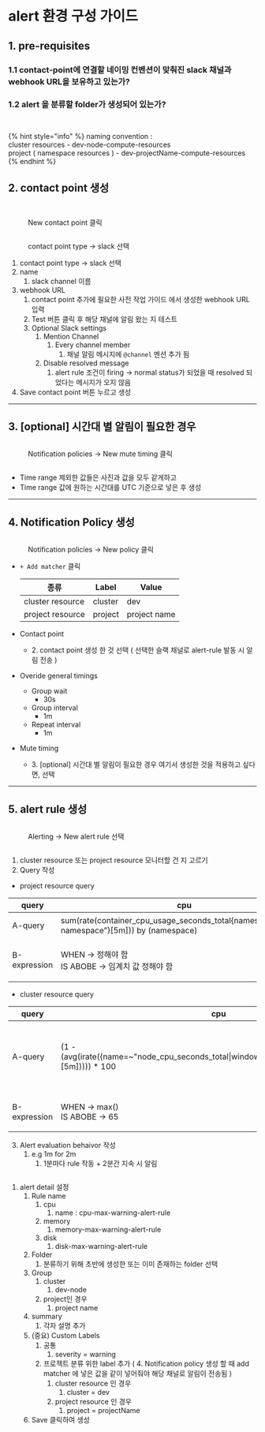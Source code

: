 # alert 환경 구성 가이드



## 1. pre-requisites

### 1.1 contact-point에 연결할 네이밍 컨벤션이 맞춰진 slack 채널과 webhook URL을 보유하고 있는가?

### 1.2 alert 을 분류할 folder가 생성되어 있는가?



<figure><img src="../../.gitbook/assets/image (1) (1) (1) (1) (1) (1) (1) (1) (1).png" alt=""><figcaption></figcaption></figure>



<figure><img src="../../.gitbook/assets/image (19).png" alt=""><figcaption></figcaption></figure>

{% hint style="info" %}
naming convention : \
cluster resources - dev-node-compute-resources\
project ( namespace resources ) - dev-projectName-compute-resources
{% endhint %}



## 2. contact point 생성

<figure><img src="../../.gitbook/assets/image (20).png" alt=""><figcaption></figcaption></figure>

<figure><img src="../../.gitbook/assets/image (21).png" alt=""><figcaption><p>New contact point 클릭</p></figcaption></figure>

<figure><img src="../../.gitbook/assets/image (22).png" alt=""><figcaption><p>contact point type -> slack 선택</p></figcaption></figure>

1. contact point type -> slack 선택
2. name
   1. slack channel 이름
3. webhook URL
   1. contact point 추가에 필요한 사전 작업 가이드 에서 생성한 webhook URL 입력
   2. Test 버튼 클릭 후 해당 채널에 알림 왔는 지 테스트
   3. Optional Slack settings
      1. Mention Channel
         1. Every channel member
            1. 채널 알림 메시지에 `@channel` 멘션 추가 됨
      2. Disable resolved message
         1. alert rule 조건이 firing → normal status가 되었을 때 resolved 되었다는 메시지가 오지 않음
4. Save contact point 버튼 누르고 생성

***

## 3. \[optional] 시간대 별 알림이 필요한 경우

<figure><img src="../../.gitbook/assets/image (23).png" alt=""><figcaption><p>Notification policies → New mute timing 클릭</p></figcaption></figure>

<figure><img src="../../.gitbook/assets/image (24).png" alt=""><figcaption></figcaption></figure>

* Time range 제외한 값들은 사진과 값을 모두 같게하고
* Time range 값에 원하는 시간대를 UTC 기준으로 넣은 후 생성

***

## 4. Notification Policy 생성

<figure><img src="../../.gitbook/assets/image (25).png" alt=""><figcaption><p>Notification policies → New policy 클릭</p></figcaption></figure>

*   `+ Add matcher` 클릭

    | 종류               | Label   | Value        |
    | ---------------- | ------- | ------------ |
    | cluster resource | cluster | dev          |
    | project resource | project | project name |
* Contact point
  * 2\. contact point 생성 한 것 선택 ( 선택한 슬랙 채널로 alert-rule 발동 시 알림 전송 )
* Overide general timings
  * Group wait
    * 30s
  * Group interval
    * 1m
  * Repeat interval
    * 1m
* Mute timing
  * 3\. \[optional] 시간대 별 알림이 필요한 경우 여기서 생성한 것을 적용하고 싶다면, 선택

***

## 5. alert rule 생성

<figure><img src="../../.gitbook/assets/image (26).png" alt=""><figcaption><p>Alerting → New alert rule 선택</p></figcaption></figure>

<figure><img src="../../.gitbook/assets/image (27).png" alt=""><figcaption></figcaption></figure>

1. cluster resource 또는 project resource 모니터할 건 지 고르기
2. Query 작성

* project resource query

| query        | cpu                                                                                              | memory                                                                                                    | disk |
| ------------ | ------------------------------------------------------------------------------------------------ | --------------------------------------------------------------------------------------------------------- | ---- |
| A-query      | sum(rate(container\_cpu\_usage\_seconds\_total{namespace="your-namespace”}\[5m])) by (namespace) | sum(avg\_over\_time(container\_memory\_working\_set\_bytes{namespace="your-namespace"}\[10m])) / (1024^3) | 필요없음 |
| B-expression | <p>WHEN → 정해야 함<br>IS ABOBE → 임계치 값 정해야 함</p>                                                    | <p>WHEN → 정해야 함<br>IS ABOBE → 임계치 값 정해야 함</p>                                                             |      |

* cluster resource query

| query        | cpu                                                                                                         | memory                                                                                                                                                                                           | disk                                                                                                                                                                                                                                                                                                                                                                                                                           |
| ------------ | ----------------------------------------------------------------------------------------------------------- | ------------------------------------------------------------------------------------------------------------------------------------------------------------------------------------------------ | ------------------------------------------------------------------------------------------------------------------------------------------------------------------------------------------------------------------------------------------------------------------------------------------------------------------------------------------------------------------------------------------------------------------------------ |
| A-query      | (1 - (avg(irate({name=\~"node\_cpu\_seconds\_total\|windows\_cpu\_time\_total",mode="idle"}\[5m])))) \* 100 | (1 - sum({name=~~"node\_memory\_MemAvailable\_bytes\|windows\_os\_physical\_memory\_free\_bytes"}) / sum({name=~~"node\_memory\_MemTotal\_bytes\|windows\_cs\_physical\_memory\_bytes"})) \* 100 | (1 - (((sum(node\_filesystem\_free\_bytes{device!~~"rootfs\|HarddiskVolume.+"}) OR on() vector(0)) + (sum(windows\_logical\_disk\_free\_bytes{volume!~~"(HarddiskVolume.+\|\[A-Z]:.+)"}) OR on() vector(0))) / ((sum(node\_filesystem\_size\_bytes{device!~~"rootfs\|HarddiskVolume.+"}) OR on() vector(0)) + (sum(windows\_logical\_disk\_size\_bytes{volume!~~"(HarddiskVolume.+\|\[A-Z]:.+)"}) OR on() vector(0))))) \* 100 |
| B-expression | <p>WHEN → max()<br>IS ABOBE → 65</p>                                                                        | <p>WHEN → max()<br>IS ABOBE → 70</p>                                                                                                                                                             | <p>WHEN → max()<br>IS ABOBE → 70</p>                                                                                                                                                                                                                                                                                                                                                                                           |

3. Alert evaluation behaivor 작성
   1. e.g 1m for 2m
      1. 1분마다 rule 작동 + 2분간 지속 시 알림

<figure><img src="../../.gitbook/assets/image (28).png" alt=""><figcaption></figcaption></figure>

1. alert detail 설정
   1. Rule name
      1. cpu
         1. name : cpu-max-warning-alert-rule
      2. memory
         1. memory-max-warning-alert-rule
      3. disk
         1. disk-max-warning-alert-rule
   2. Folder
      1. 분류하기 위해 초반에 생성한 또는 이미 존재하는 folder 선택
   3. Group
      1. cluster
         1. dev-node
      2. project인 경우
         1. project name
   4. summary
      1. 각자 설명 추가
   5. (중요) Custom Labels
      1. 공통
         1. severity = warning
      2. 프로젝트 분류 위한 label 추가 ( 4. Notification policy 생성 할 때 add matcher 에 넣은 값을 같이 넣어줘야 해당 채널로 알림이 전송됨 )
         1. cluster resource 인 경우
            1. cluster = dev
         2. project resource 인 경우
            1. project = projectName
   6. Save 클릭하여 생성

